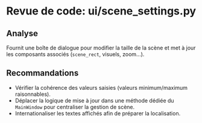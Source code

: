 # Revue de code: ui/scene_settings.py

## Analyse
Fournit une boîte de dialogue pour modifier la taille de la scène et met à jour les composants associés (`scene_rect`, visuels, zoom...).

## Recommandations
- Vérifier la cohérence des valeurs saisies (valeurs minimum/maximum raisonnables).
- Déplacer la logique de mise à jour dans une méthode dédiée du `MainWindow` pour centraliser la gestion de scène.
- Internationaliser les textes affichés afin de préparer la localisation.
